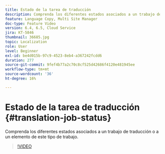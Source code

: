 ```yaml
---
title: Estado de la tarea de traducción
description: Comprenda los diferentes estados asociados a un trabajo de traducción o a un elemento de este tipo de trabajo.
feature: Language Copy, Multi Site Manager
doc-type: Feature Video
version: 6.4, 6.5, Cloud Service
jira: KT-5846
thumbnail: 36685.jpg
topic: Localization
role: User
level: Beginner
exl-id: be4d015b-97c9-4523-8eb4-a367242fcdd6
duration: 277
source-git-commit: 9fef4b77a2c70c8cf525d42686f4120e481945ee
workflow-type: tm+mt
source-wordcount: '36'
ht-degree: 16%

---
```


# Estado de la tarea de traducción {#translation-job-status}

Comprenda los diferentes estados asociados a un trabajo de traducción o a un elemento de este tipo de trabajo.

>[!VIDEO](https://video.tv.adobe.com/v/36685?quality=12&learn=on)
